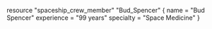 resource "spaceship_crew_member" "Bud_Spencer" {
  name        = "Bud Spencer"
  experience  = "99 years"
  specialty   = "Space Medicine"
}
